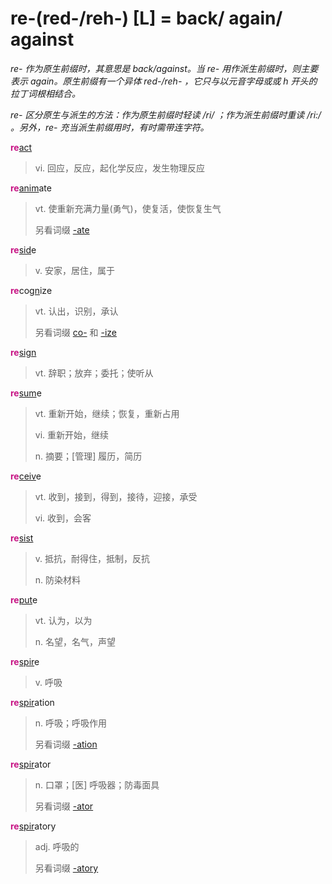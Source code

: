 # re-(red-/reh-) [L] = back/ again/ against

*re- 作为原生前缀时，其意思是 back/against。当 re- 用作派生前缀时，则主要表示 again。原生前缀有一个异体 red-/reh- ，它只与以元音字母或或 h 开头的拉丁词根相结合。*

*re- 区分原生与派生的方法：作为原生前缀时轻读 /ri/ ；作为派生前缀时重读 /ri:/ 。另外，re- 充当派生前缀用时，有时需带连字符。*

<b style="color: #C71585;">re</b>[act](_act_.md)
> vi. 回应，反应，起化学反应，发生物理反应

<b style="color: #C71585;">re</b>[anim](_anim_.md)ate
> vt. 使重新充满力量(勇气)，使复活，使恢复生气
>
> 另看词缀 [-ate](-ate.md)

<b style="color: #C71585;">re</b>[sid](_sid_.md)e
> v. 安家，居住，属于

<b style="color: #C71585;">re</b>co[gn](_gn_.md)ize
> vt. 认出，识别，承认
>
> 另看词缀 [co-](com-.md) 和 [-ize](-ize.md)

<b style="color: #C71585;">re</b>[sign](_sign_.md)
> vt. 辞职；放弃；委托；使听从

<b style="color: #C71585;">re</b>[sum](_sum_.1.md)e
> vt. 重新开始，继续；恢复，重新占用
>
> vi. 重新开始，继续
>
> n. 摘要；[管理] 履历，简历

<b style="color: #C71585;">re</b>[ceiv](_cap_.md)e
> vt. 收到，接到，得到，接待，迎接，承受
>
> vi. 收到，会客

<b style="color: #C71585;">re</b>[sist](_st_.md)
> v. 抵抗，耐得住，抵制，反抗
>
> n. 防染材料

<b style="color: #C71585;">re</b>[put](_put_.md)e
> vt. 认为，以为
>
> n. 名望，名气，声望

<b style="color: #C71585;">re</b>[spir](_spir_.md)e
> v. 呼吸

<b style="color: #C71585;">re</b>[spir](_spir_.md)ation
> n. 呼吸；呼吸作用
>
> 另看词缀 [-ation](-ion.md)

<b style="color: #C71585;">re</b>[spir](_spir_.md)ator
> n. 口罩；[医] 呼吸器；防毒面具
>
> 另看词缀 [-ator](-or.md)

<b style="color: #C71585;">re</b>[spir](_spir_.md)atory
> adj. 呼吸的
>
> 另看词缀 [-atory](-ory.md)
